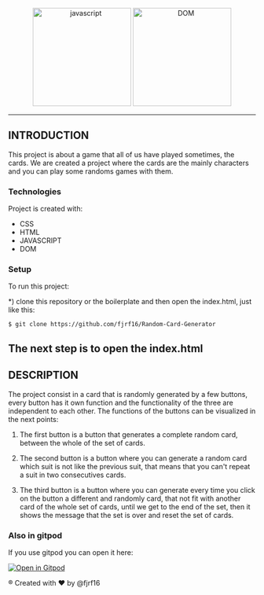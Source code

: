 
<p align="center">
    <img src="https://www.luisllamas.es/wp-content/uploads/2017/08/javascript-logo.png" width="200px" height="200px" alt="javascript"/>
    <img src="https://jquery-plugins.net/image/plugin/dom-to-image-generate-image-from-dom-with-html5-canvas.png" width="200px" height="200px" alt="DOM"/>
</p>

---------------------------------------------------------------------------------------------------------
## INTRODUCTION
This project is about a game that all of us have played sometimes, the cards. We are created a project where the cards are the mainly characters and you can play some randoms games with them.


### Technologies
Project is created with:
* CSS
* HTML
* JAVASCRIPT
* DOM

### Setup
To run this project:

*) clone this repository or the boilerplate and then open the index.html, just like this:
```
$ git clone https://github.com/fjrf16/Random-Card-Generator
```
The next step is to open the index.html
--------------------------------------------------------------
## DESCRIPTION

The project consist in a card that is randomly generated by a few buttons, every button has it own function and the functionality of the three are independent to each other. The functions of the buttons can be visualized in the next points:

1. The first button is a button that generates a complete random card, between the whole of the set of cards.

2. The second button is a button where you can generate a random card which suit is not like the previous suit, that means that you can't repeat a suit in two consecutives cards.

3. The third button is a button where you can generate every time you click on the button a different and randomly card, that not fit with another card of the whole set of cards, until we get to the end of the set, then it shows the message that the set is over and reset the set of cards.

### Also in gitpod

If you use gitpod you can open it here:

[![Open in Gitpod](https://gitpod.io/button/open-in-gitpod.svg)](https://gitpod.io#https://github.com/fjrf16/Random-Card-Generator.git)

&reg; Created with ❤️ by &#64;fjrf16  
